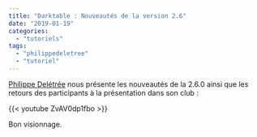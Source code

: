 ```yaml
---
title: "Darktable : Nouveautés de la version 2.6"
date: "2019-01-19"
categories: 
  - "tutoriels"
tags: 
  - "philippedeletree"
  - "tutoriel"
---
```


[Philippe Delétrée](https://www.youtube.com/channel/UCyuC63yBPP5vteLZ-l7T8OA) nous présente les nouveautés de la 2.6.0 ainsi que les retours des participants à la présentation dans son club : 

{{< youtube ZvAV0dp1fbo >}}

Bon visionnage.
